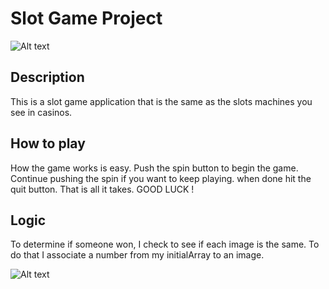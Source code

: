 # Slot Game Project



![Alt text](/Users/davidgalindo/slot-machine-game-pj1/images/slot-game.png)





## Description 
This is a slot game application that is the same as the slots machines you see in casinos.  



## How to play
How the game works is easy. Push the spin button to begin the game. Continue pushing the spin if you want to keep playing. when done hit the quit button. That is all it takes. GOOD LUCK !



## Logic 
To determine if someone won, I check to see if each image is the same. To do that I associate a number from my initialArray to an image. 


![Alt text](//Users/davidgalindo/slot-machine-game-pj1/images/logic-pic.png) 


